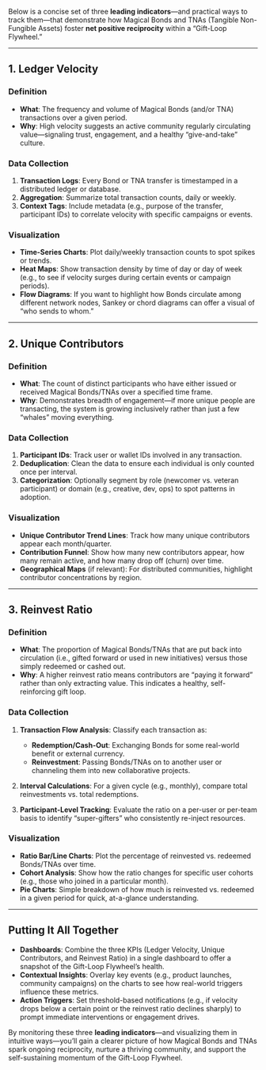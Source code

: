 Below is a concise set of three **leading indicators**—and practical ways to track them—that demonstrate how Magical Bonds and TNAs (Tangible Non-Fungible Assets) foster **net positive reciprocity** within a “Gift-Loop Flywheel.”

---

## 1. Ledger Velocity

### Definition

* **What**: The frequency and volume of Magical Bonds (and/or TNA) transactions over a given period.
* **Why**: High velocity suggests an active community regularly circulating value—signaling trust, engagement, and a healthy “give-and-take” culture.

### Data Collection

1. **Transaction Logs**: Every Bond or TNA transfer is timestamped in a distributed ledger or database.
2. **Aggregation**: Summarize total transaction counts, daily or weekly.
3. **Context Tags**: Include metadata (e.g., purpose of the transfer, participant IDs) to correlate velocity with specific campaigns or events.

### Visualization

* **Time-Series Charts**: Plot daily/weekly transaction counts to spot spikes or trends.
* **Heat Maps**: Show transaction density by time of day or day of week (e.g., to see if velocity surges during certain events or campaign periods).
* **Flow Diagrams**: If you want to highlight how Bonds circulate among different network nodes, Sankey or chord diagrams can offer a visual of “who sends to whom.”

---

## 2. Unique Contributors

### Definition

* **What**: The count of distinct participants who have either issued or received Magical Bonds/TNAs over a specified time frame.
* **Why**: Demonstrates breadth of engagement—if more unique people are transacting, the system is growing inclusively rather than just a few “whales” moving everything.

### Data Collection

1. **Participant IDs**: Track user or wallet IDs involved in any transaction.
2. **Deduplication**: Clean the data to ensure each individual is only counted once per interval.
3. **Categorization**: Optionally segment by role (newcomer vs. veteran participant) or domain (e.g., creative, dev, ops) to spot patterns in adoption.

### Visualization

* **Unique Contributor Trend Lines**: Track how many unique contributors appear each month/quarter.
* **Contribution Funnel**: Show how many new contributors appear, how many remain active, and how many drop off (churn) over time.
* **Geographical Maps** (if relevant): For distributed communities, highlight contributor concentrations by region.

---

## 3. Reinvest Ratio

### Definition

* **What**: The proportion of Magical Bonds/TNAs that are put back into circulation (i.e., gifted forward or used in new initiatives) versus those simply redeemed or cashed out.
* **Why**: A higher reinvest ratio means contributors are “paying it forward” rather than only extracting value. This indicates a healthy, self-reinforcing gift loop.

### Data Collection

1. **Transaction Flow Analysis**: Classify each transaction as:

   * **Redemption/Cash-Out**: Exchanging Bonds for some real-world benefit or external currency.
   * **Reinvestment**: Passing Bonds/TNAs on to another user or channeling them into new collaborative projects.
2. **Interval Calculations**: For a given cycle (e.g., monthly), compare total reinvestments vs. total redemptions.
3. **Participant-Level Tracking**: Evaluate the ratio on a per-user or per-team basis to identify “super-gifters” who consistently re-inject resources.

### Visualization

* **Ratio Bar/Line Charts**: Plot the percentage of reinvested vs. redeemed Bonds/TNAs over time.
* **Cohort Analysis**: Show how the ratio changes for specific user cohorts (e.g., those who joined in a particular month).
* **Pie Charts**: Simple breakdown of how much is reinvested vs. redeemed in a given period for quick, at-a-glance understanding.

---

## Putting It All Together

* **Dashboards**: Combine the three KPIs (Ledger Velocity, Unique Contributors, and Reinvest Ratio) in a single dashboard to offer a snapshot of the Gift-Loop Flywheel’s health.
* **Contextual Insights**: Overlay key events (e.g., product launches, community campaigns) on the charts to see how real-world triggers influence these metrics.
* **Action Triggers**: Set threshold-based notifications (e.g., if velocity drops below a certain point or the reinvest ratio declines sharply) to prompt immediate interventions or engagement drives.

By monitoring these three **leading indicators**—and visualizing them in intuitive ways—you’ll gain a clearer picture of how Magical Bonds and TNAs spark ongoing reciprocity, nurture a thriving community, and support the self-sustaining momentum of the Gift-Loop Flywheel.